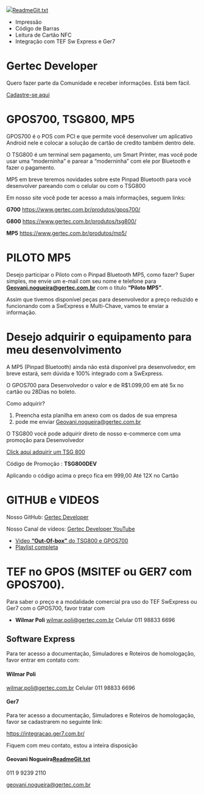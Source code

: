[![](https://pbs.twimg.com/media/EKzBdw7WwAQrq8J.png)](https://www.gertec.com.br/)[ReadmeGit.txt](https://github.com/gertecdeveloper/AndroidStudio/files/6830476/ReadmeGit.txt)

  - Impressão 
  - Código de Barras
  - Leitura de Cartão NFC
  - Integração com TEF Sw Express e Ger7

# Gertec Developer
Quero fazer parte da Comunidade e receber informações. 
Está bem fácil.
 
[Cadastre-se aqui]( https://www.gertec.com.br/login/software-house/cadastro/)

# GPOS700, TSG800, MP5
GPOS700 é o POS com PCI e que permite você desenvolver um aplicativo Android nele e colocar a solução de cartão de credito também dentro dele. 

O TSG800 é um terminal sem pagamento, um Smart Printer, mas você pode usar uma “moderninha” e parear a “moderninha” com ele por Bluetooth e fazer o pagamento.

MP5 em breve teremos novidades sobre este Pinpad Bluetooth para você desenvolver pareando com o celular ou com o TSG800

Em nosso site você pode ter acesso a mais informações, seguem links:

**G700** https://www.gertec.com.br/produtos/gpos700/

**G800** https://www.gertec.com.br/produtos/tsg800/

**MP5** https://www.gertec.com.br/produtos/mp5/

# PILOTO MP5
Desejo participar o Piloto com o Pinpad Bluetooth MP5, como fazer? Super simples, me envie um e-mail com seu nome e telefone para **Geovani.nogueira@gertec.com.br** com o título **“Piloto MP5”**.

Assim que tivemos disponível peças para desenvolvedor a preço reduzido e funcionando com a SwExpress e Multi-Chave, vamos te enviar a informação. 
 
# Desejo adquirir o equipamento para meu desenvolvimento
A MP5 (Pinpad Bluetooth) ainda não está disponível pra desenvolvedor, em breve estará, sem dúvida e 100% integrado com a SwExpress.

O GPOS700 para Desenvolvedor o valor e de R$1.099,00 em até 5x no cartão ou 28Dias no boleto.
 
Como adquirir? 
  1. Preencha esta planilha em anexo com os dados de sua empresa 
  2. pode me enviar Geovani.nogueira@gertec.com.br

O TSG800 você pode adquirir direto de nosso e-commerce com uma promoção para Desenvolvedor

[Click aqui adquirir um TSG 800](
https://loja.gertec.com.br/produto/terminal-smart-g800-para-desenvolvimento/)

Código de Promoção : **TSG800DEV**

Aplicando o código acima o preço fica em 999,00 Até 12X no Cartão  

# GITHUB e VIDEOS
Nosso GitHub: [Gertec Developer](https://github.com/gertecdeveloper)

Nosso Canal de vídeos: [Gertec Developer YouTube](https://www.youtube.com/gertecdeveloper)
  - [Video **“Out-Of-box”** do TSG800 e GPOS700]( https://www.youtube.com/watch?v=bW101g2mSgI&t=0s)
  - [Playlist completa](https://www.youtube.com/c/GertecDeveloper/videos)

# TEF no GPOS (MSITEF ou GER7 com GPOS700). 
Para saber o preço e a modalidade comercial pra uso do TEF SwExpress ou Ger7  com o GPOS700, favor tratar com

  - **Wilmar Poli** wilmar.poli@gertec.com.br  Celular 011 98833 6696


## Software Express
Para ter acesso a documentação, Simuladores e Roteiros de homologação, favor entrar em contato com:

#### **Wilmar Poli**
wilmar.poli@gertec.com.br
Celular 011 98833 6696

#### **Ger7**

Para ter acesso a documentação, Simuladores e Roteiros de homologação, favor se cadastrarem no seguinte link:

https://integracao.ger7.com.br/

Fiquem com meu contato, estou a inteira disposição

#### **Geovani Nogueira**[ReadmeGit.txt](https://github.com/gertecdeveloper/AndroidStudio/files/6830481/ReadmeGit.txt)

011 9 9239 2110 

geovani.nogueira@gertec.com.br
